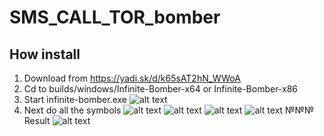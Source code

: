 # SMS_CALL_TOR_bomber
## How install
   1. Download from https://yadi.sk/d/k65sAT2hN_WWoA
   2. Cd to builds/windows/Infinite-Bomber-x64 or Infinite-Bomber-x86
   3. Start infinite-bomber.exe
      ![alt text](https://user-images.githubusercontent.com/40857994/64142828-5f00c880-ce16-11e9-874b-95f00930dd40.png)
   4. Next do all the symbols
      ![alt text](https://user-images.githubusercontent.com/40857994/64142830-6031f580-ce16-11e9-8531-ecaedff00aec.png)
      ![alt text](https://user-images.githubusercontent.com/40857994/64142832-61632280-ce16-11e9-9ef7-a4411ef303dc.png)
      ![alt text](https://user-images.githubusercontent.com/40857994/64142833-62944f80-ce16-11e9-91da-b9551fe6ef23.png)
      ![alt text](https://user-images.githubusercontent.com/40857994/64142835-63c57c80-ce16-11e9-8256-41cbc8dab64e.png)
№№№ Result
      ![alt text](https://user-images.githubusercontent.com/40857994/64142837-658f4000-ce16-11e9-966f-ec8a84028c16.png)
